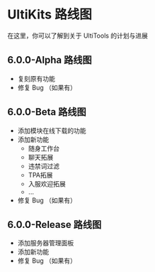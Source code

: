 # UltiKits 路线图

在这里，你可以了解到关于 UltiTools 的计划与进展

## 6.0.0-Alpha 路线图

- 复刻原有功能
- 修复 Bug （如果有）

## 6.0.0-Beta 路线图

- 添加模块在线下载的功能
- 添加新功能
  - 随身工作台
  - 聊天拓展
  - 违禁词过滤
  - TPA拓展
  - 入服欢迎拓展
  - ...
- 修复 Bug （如果有）

## 6.0.0-Release 路线图

- 添加服务器管理面板
- 添加新功能
- 修复 Bug （如果有）